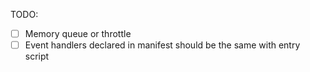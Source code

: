 TODO:

- [ ] Memory queue or throttle
- [ ] Event handlers declared in manifest should be the same with entry script